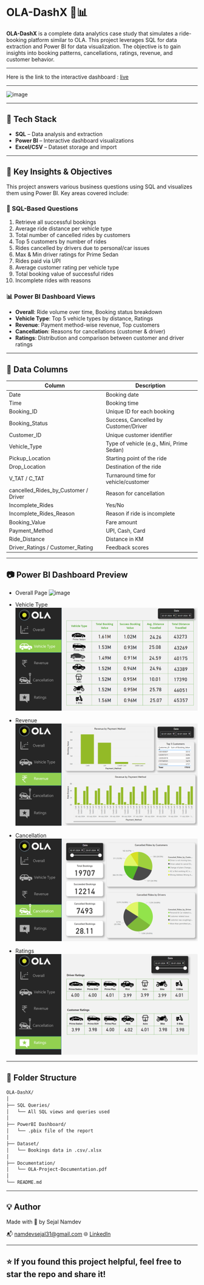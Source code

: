 # OLA-DashX 🚖📊

**OLA-DashX** is a complete data analytics case study that simulates a ride-booking platform similar to OLA. This project leverages SQL for data extraction and Power BI for data visualization. The objective is to gain insights into booking patterns, cancellations, ratings, revenue, and customer behavior.

---
Here is the link to the interactive dashboard : [live](https://app.powerbi.com/links/zR00UdqzfD?ctid=75470a9d-0e26-46e8-a2a5-88123ffd59ae&pbi_source=linkShare&bookmarkGuid=a1cb5f4c-907f-41a6-83f4-8fa81802b209)

---

![image](https://github.com/user-attachments/assets/df227341-8d43-477f-9eda-ddee602d179d)

---

## 💾 Tech Stack

- **SQL** – Data analysis and extraction
- **Power BI** – Interactive dashboard visualizations
- **Excel/CSV** – Dataset storage and import

---

## 🧠 Key Insights & Objectives

This project answers various business questions using SQL and visualizes them using Power BI. Key areas covered include:

### 🔎 SQL-Based Questions

1. Retrieve all successful bookings
2. Average ride distance per vehicle type
3. Total number of cancelled rides by customers
4. Top 5 customers by number of rides
5. Rides cancelled by drivers due to personal/car issues
6. Max & Min driver ratings for Prime Sedan
7. Rides paid via UPI
8. Average customer rating per vehicle type
9. Total booking value of successful rides
10. Incomplete rides with reasons

### 📊 Power BI Dashboard Views

- **Overall**: Ride volume over time, Booking status breakdown  
- **Vehicle Type**: Top 5 vehicle types by distance, Ratings  
- **Revenue**: Payment method-wise revenue, Top customers  
- **Cancellation**: Reasons for cancellations (customer & driver)  
- **Ratings**: Distribution and comparison between customer and driver ratings  

---

## 🧮 Data Columns

| Column | Description |
|--------|-------------|
| Date | Booking date |
| Time | Booking time |
| Booking_ID | Unique ID for each booking |
| Booking_Status | Success, Cancelled by Customer/Driver |
| Customer_ID | Unique customer identifier |
| Vehicle_Type | Type of vehicle (e.g., Mini, Prime Sedan) |
| Pickup_Location | Starting point of the ride |
| Drop_Location | Destination of the ride |
| V_TAT / C_TAT | Turnaround time for vehicle/customer |
| cancelled_Rides_by_Customer / Driver | Reason for cancellation |
| Incomplete_Rides | Yes/No |
| Incomplete_Rides_Reason | Reason if ride is incomplete |
| Booking_Value | Fare amount |
| Payment_Method | UPI, Cash, Card |
| Ride_Distance | Distance in KM |
| Driver_Ratings / Customer_Rating | Feedback scores |

---

## 📷 Power BI Dashboard Preview
- Overall Page
![image](https://github.com/user-attachments/assets/df227341-8d43-477f-9eda-ddee602d179d)

- Vehicle Type
![image](https://github.com/sheelganvir/OLA-DashX/blob/main/pg2-vehicle-type.png)

- Revenue
![image](https://github.com/sheelganvir/OLA-DashX/blob/main/pg3-revenue.png)

- Cancellation
![image](https://github.com/sheelganvir/OLA-DashX/blob/main/pg4-cancellation.png)

- Ratings
![image](https://github.com/sheelganvir/OLA-DashX/blob/main/pg5-ratings.png)

---

## 📁 Folder Structure

```bash
OLA-DashX/
│
├── SQL Queries/
│   └── All SQL views and queries used
│
├── PowerBI Dashboard/
│   └── .pbix file of the report
│
├── Dataset/
│   └── Bookings data in .csv/.xlsx
│
├── Documentation/
│   └── OLA-Project-Documentation.pdf
│
└── README.md
```
---

## 💡 Author

Made with 💙 by Sejal Namdev

📬 namdevsejal31@gmail.com
🌐 [LinkedIn](https://www.linkedin.com/in/sejal-namdev-44a821319/)

---

## ⭐ If you found this project helpful, feel free to star the repo and share it!

